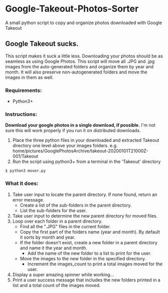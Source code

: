 # Google-Takeout-Photos-Sorter
A small python script to copy and organize photos downloaded with Google Takeout


## Google Takeout sucks. 

This script makes it suck a little less. Downloading your photos should be as seamless as using Google Photos. This script will move all .JPG and .jpg images from the auto-generated folders and organize them by year and month. It will also preserve non-autogenerated folders and move the images in them as well. 

### Requirements: 
* Python3+

### Instructions: 

__Download your google photos in a single download, if possible.__ 
I'm not sure this will work properly if you run it on distributed downloads. 

1) Place the three python files in your downloaded and extracted Takeout directory one level above your images folders. 
e.g. home/pictures/GooglePhotosArchive/takeout-20200101T21000Z-001/Takeout
2) Run the script using python3+ from a terminal in the 'Takeout' directory

<pre><code>$ python3 mover.py</pre></code>

### What it does:
1) Take user input to locate the parent directory. If none found, return an error message.
    * Create a list of the sub-folders in the parent directory.
    * List the sub-folders for the user.
2) Take user input to determine the new parent directory for moved files.
3) Loop over each folder in a parent directory.
    * Find all the ".JPG" files in the current folder.
    * Copy the first part of the folders name (year and month). By default it sorts by month and year.
    * If the folder doesn't exist, create a new folder in a parent directory and name it the year and month.
        * Add the name of the new folder to a list to print for the user.
    * Move the images to the new folder in the specified directory.
        * Increment the images_count to print a total images moved for the user.
4) Display a super amazing spinner while working...
5) Print a user success message that includes the new 
   folders printed in a list and a total count of the images moved.
